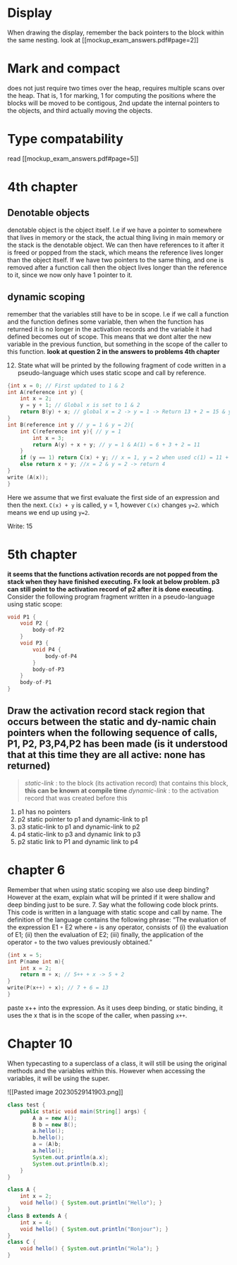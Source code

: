 # Display
When drawing the display, remember the back pointers to the block within the same nesting.
look at
[[mockup_exam_answers.pdf#page=2]]

# Mark and compact
does not just require two times over the heap, requires multiple scans over the heap. That is, 1 for marking, 1 for computing the positions where the blocks will be moved to be contigous, 2nd update the internal pointers to the objects, and third actually moving the objects.

# Type compatability
read [[mockup_exam_answers.pdf#page=5]]

# 4th chapter
## Denotable objects
denotable object is the object itself. I.e if we have a pointer to somewhere that lives in memory or the stack, the actual thing living in main memory or the stack is the denotable object. We can then have references to it after it is freed or popped from the stack, which means the reference lives longer than the object itself. If we have two pointers to the same thing, and one is removed after a function call then the object lives longer than the reference to it, since we now only have 1 pointer to it.

## dynamic scoping
remember that the variables still have to be in scope. I.e if we call a function and the function defines some variable, then when the function has returned it is no longer in the activation records and the variable it had defined becomes out of scope. This means that we dont alter the new variable in the previous function, but something in the scope of the caller to this function. **look at question  2 in the answers to problems 4th chapter**

12. State what will be printed by the following fragment of code written in a pseudo-language which uses static scope and call by reference.
    
```C
{int x = 0; // First updated to 1 & 2
int A(reference int y) {
	int x = 2;
	y = y + 1; // Global x is set to 1 & 2
	return B(y) + x; // global x = 2 -> y = 1 -> Return 13 + 2 = 15 & y = 2 -> Return 4 + 2 = 6 -> Returns 15
}
int B(reference int y // y = 1 & y = 2){
	int C(reference int y){ // y = 1
		int x = 3;
		return A(y) + x + y; // y = 1 & A(1) = 6 + 3 + 2 = 11
	}
	if (y == 1) return C(x) + y; // x = 1, y = 2 when used c(1) = 11 + 2 -> return 13
	else return x + y; //x = 2 & y = 2 -> return 4
}
write (A(x)); 
}
```
Here we assume that we first evaluate the first side of an expression and then the next. `C(x) + y` is called, y = 1, however `C(x)` changes `y=2`. which means we end up using `y=2`.

Write: 15

# 5th chapter
**it seems that the functions activation records are not popped from the stack when they have finished executing. Fx look at below problem. p3 can still point to the activation record of p2 after it is done executing.**
 Consider the following program fragment written in a pseudo-language using static scope:
```c
void P1 {
	void P2 { 
		body-of-P2
	}
	void P3 {
		void P4 { 
			body-of-P4
		}
		body-of-P3
	}
	body-of-P1
}
```
## Draw the activation record stack region that occurs between the static and dy-namic chain pointers when the following sequence of calls, P1, P2, P3,P4,P2 has been made (is it understood that at this time they are all active: none has returned)
> _static-link_ : to the block (its activation record) that contains this block, **this can be known at compile time**
> _dynamic-link_ : to the activation record that was created before this

1. p1 has no pointers
2. p2 static pointer to p1 and  dynamic-link to p1
3. p3 static-link to p1 and dynamic-link to p2
4. p4 static-link to p3  and dynamic link to p3
5. p2 static link to P1 and dynamic link to p4


# chapter 6
Remember that when using static scoping we also use deep binding? However at the exam, explain what will be printed if it were shallow and deep binding just to be sure.
7. Say what the following code block prints. This code is written in a language with static scope and call by name. The definition of the language contains the following phrase: “The evaluation of the expression E1 ◦ E2 where ◦ is any operator, consists of 
   (i) the evaluation of E1; 
   (ii) then the evaluation of E2; 
   (iii) finally, the application of the operator ◦ to the two values previously obtained.”
```C
{int x = 5;
int P(name int m){
	int x = 2;
	return m + x; // 5++ + x -> 5 + 2
}
write(P(x++) + x); // 7 + 6 = 13
}
```
paste x++ into the expression. As it uses deep binding, or static binding, it uses the x that is in the scope of the caller, when passing `x++`.

# Chapter 10
When typecasting to a superclass of a class, it will still be using the original methods and the variables within this. However when accessing the variables, it will be using the super.

![[Pasted image 20230529141903.png]]
```java
class test {
    public static void main(String[] args) {
        A a = new A();
        B b = new B();
        a.hello();
        b.hello();
        a = (A)b;
        a.hello();
        System.out.println(a.x);
        System.out.println(b.x);
    }
}

class A {
    int x = 2;
    void hello() { System.out.println("Hello"); }
}
class B extends A {
    int x = 4;
    void hello() { System.out.println("Bonjour"); }
}
class C {
    void hello() { System.out.println("Hola"); }
}
```
